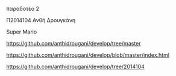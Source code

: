παραδοτέο 2 

Π2014104 Ανθή Δρουγκάνη
  
 Super Mario
 
 https://github.com/anthidrougani/develop/tree/master
 
 https://github.com/anthidrougani/develop/blob/master/index.html
 
 https://github.com/anthidrougani/develop/tree/2014104
